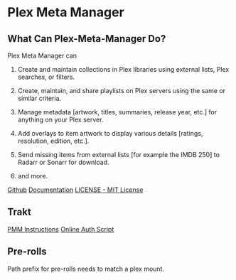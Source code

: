 # Plex Meta Manager

## What Can Plex-Meta-Manager Do?

Plex Meta Manager can

1. Create and maintain collections in Plex libraries using external lists, Plex searches, or filters.

2. Create, maintain, and share playlists on Plex servers using the same or similar criteria.

3. Manage metadata [artwork, titles, summaries, release year, etc.] for anything on your Plex server.

4. Add overlays to item artwork to display various details [ratings, resolution, edition, etc.].

5. Send missing items from external lists [for example the IMDB 250] to Radarr or Sonarr for download.

6. and more.

[Github](https://github.com/meisnate12/Plex-Meta-Manager/)
[Documentation](https://metamanager.wiki/en/latest/index.html)
[LICENSE - MIT License](https://github.com/meisnate12/Plex-Meta-Manager/blob/master/LICENSE)

## Trakt

[PMM Instructions](https://metamanager.wiki/en/latest/config/trakt.html)
[Online Auth Script](https://replit.com/@chazlarson/TraktAuth)

## Pre-rolls

Path prefix for pre-rolls needs to match a plex mount.

